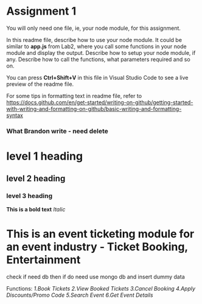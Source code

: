 # Assignment 1

You will only need one file, ie, your node module, for this assignment.

In this readme file, describe how to use your node module. It could be similar to **app.js** from Lab2, where you call some functions in your node module and display the output. Describe how to setup your node module, if any. Describe how to call the functions, what parameters required and so on.

You can press **Ctrl+Shift+V** in this file in Visual Studio Code to see a live preview of the readme file.

For some tips in formatting text in readme file, refer to https://docs.github.com/en/get-started/writing-on-github/getting-started-with-writing-and-formatting-on-github/basic-writing-and-formatting-syntax

### What Brandon write - need delete  
# level 1 heading
## level 2 heading
### level 3 heading
**This is a bold text**
*Italic*


# This is an event ticketing module for an event industry - Ticket Booking, Entertainment
check if need db then if do need use mongo db and insert dummy data

Functions:
*1.Book Tickets*
*2.View Booked Tickets*
*3.Cancel Booking*
*4.Apply Discounts/Promo Code*
*5.Search Event*
*6.Get Event Details*


